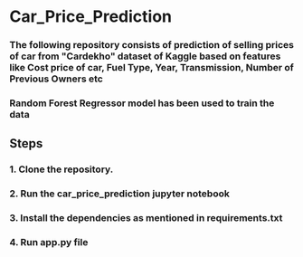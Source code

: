# Car_Price_Prediction

### The following repository consists of prediction of selling prices of car from "Cardekho" dataset of Kaggle based on features like Cost price of car, Fuel Type, Year, Transmission, Number of Previous Owners etc

### Random Forest Regressor model has been used to train the data

## Steps
### 1. Clone the repository.
### 2. Run the car_price_prediction jupyter notebook
### 3. Install the dependencies as mentioned in requirements.txt
### 4. Run app.py file
